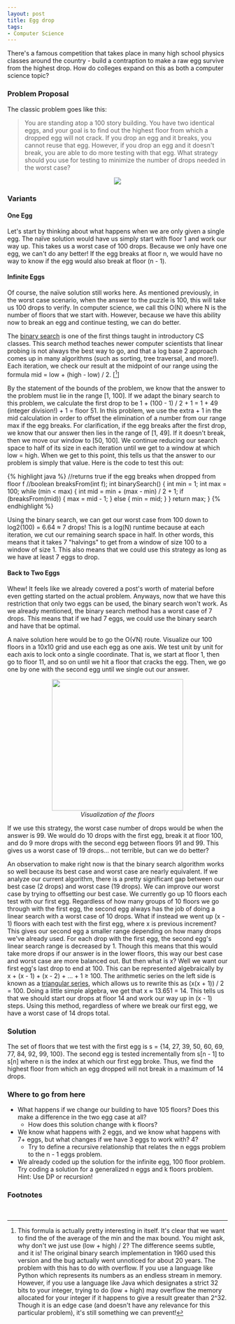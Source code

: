 ```yaml
---
layout: post
title: Egg drop
tags:
- Computer Science
---
```


There's a famous competition that takes place in many high school physics classes around the country - build a contraption to make a raw egg survive from the highest drop. How do colleges expand on this as both a computer science topic?

### Problem Proposal 

The classic problem goes like this:

> You are standing atop a 100 story building. You have two identical eggs, and your goal is to find out the highest floor from which a dropped egg will not crack. If you drop an egg and it breaks, you cannot reuse that egg. However, if you drop an egg and it doesn't break, you are able to do more testing with that egg. What strategy should you use for testing to minimize the number of drops needed in the worst case?

<div align="center"><img src="{{ site.baseurl }}/images/eggs.jpg" /></div>

### Variants

#### One Egg

Let's start by thinking about what happens when we are only given a single egg. The naïve solution would have us simply start with floor 1 and work our way up. This takes us a worst case of 100 drops. Because we only have one egg, we can't do any better! If the egg breaks at floor n, we would have no way to know if the egg would also break at floor (n - 1).

#### Infinite Eggs

Of course, the naïve solution still works here. As mentioned previously, in the worst case scenario, when the answer to the puzzle is 100, this will take us 100 drops to verify. In computer science, we call this O(N) where N is the number of floors that we start with. However, because we have this ability now to break an egg and continue testing, we can do better. 

The [binary search](https://www.geeksforgeeks.org/binary-search/) is one of the first things taught in introductory CS classes. This search method teaches newer computer scientists that linear probing is not always the best way to go, and that a log base 2 approach comes up in many algorithms (such as sorting, tree traversal, and more!). Each iteration, we check our result at the midpoint of our range using the formula mid = low + (high - low) / 2. [[^1]]

By the statement of the bounds of the problem, we know that the answer to the problem must lie in the range [1, 100]. If we adapt the binary search to this problem, we calculate the first drop to be 1 + (100 - 1) / 2 + 1 = 1 + 49 (integer division!) + 1 = floor 51. In this problem, we use the extra + 1 in the mid calculation in order to offset the elimination of a number from our range max if the egg breaks. For clarification, if the egg breaks after the first drop, we know that our answer then lies in the range of [1, 49]. If it doesn't break, then we move our window to [50, 100]. We continue reducing our search space to half of its size in each iteration until we get to a window at which low = high. When we get to this point, this tells us that the answer to our problem is simply that value. Here is the code to test this out:

{% highlight java %}
//returns true if the egg breaks when dropped from floor f
//boolean breaksFrom(int f); 
int binarySearch() { 
  int min = 1;
  int max = 100;
  while (min < max) {
    int mid = min + (max - min) / 2 + 1;
    if (breaksFrom(mid)) {
      max = mid - 1;
    } else {
      min = mid;
    }
  }
  return max;
}
{% endhighlight %}

Using the binary search, we can get our worst case from 100 down to log2(100) = 6.64 ≈ 7 drops! This is a log(N) runtime because at each iteration, we cut our remaining search space in half. In other words, this means that it takes 7 "halvings" to get from a window of size 100 to a window of size 1. This also means that we could use this strategy as long as we have at least 7 eggs to drop.

#### Back to Two Eggs

Whew! It feels like we already covered a post's worth of material before even getting started on the actual problem. Anyways, now that we have this restriction that only two eggs can be used, the binary search won't work. As we already mentioned, the binary search method has a worst case of 7 drops. This means that if we had 7 eggs, we could use the binary search and have that be optimal. 

A naive solution here would be to go the O(√N) route. Visualize our 100 floors in a 10x10 grid and use each egg as one axis. We test unit by unit for each axis to lock onto a single coordinate. That is, we start at floor 1, then go to floor 11, and so on until we hit a floor that cracks the egg. Then, we go one by one with the second egg until we single out our answer.

<p align="center">
  <img width="300" height="300" src="{{ site.baseurl }}/images/grid.png">
  <br>
  <em>Visualization of the floors</em>
</p>

If we use this strategy, the worst case number of drops would be when the answer is 99. We would do 10 drops with the first egg, break it at floor 100, and do 9 more drops with the second egg between floors 91 and 99.  This gives us a worst case of 19 drops... not terrible, but can we do better?

An observation to make right now is that the binary search algorithm works so well because its best case and worst case are nearly equivalent. If we analyze our current algorithm, there is a pretty significant gap between our best case (2 drops) and worst case (19 drops). We can improve our worst case by trying to offsetting our best case. We currently go up 10 floors each test with our first egg. Regardless of how many groups of 10 floors we go through with the first egg, the second egg always has the job of doing a linear search with a worst case of 10 drops. What if instead we went up (x - 1) floors with each test with the first egg, where x is previous increment? This gives our second egg a smaller range depending on how many drops we've already used. For each drop with the first egg, the second egg's linear search range is decreased by 1. Though this means that this would take more drops if our answer is in the lower floors, this way our best case and worst case are more balanced out. But then what is x? Well we want our first egg's last drop to end at 100. This can be represented algebraically by x + (x - 1) + (x - 2) + ... + 1 ≥ 100. The arithmetic series on the left side is known as a [triangular series](https://en.wikipedia.org/wiki/Triangular_number/), which allows us to rewrite this as (x(x + 1)) / 2 = 100. Doing a little simple algebra, we get that x ≈ 13.651 = 14. This tells us that we should start our drops at floor 14 and work our way up in (x - 1) steps. Using this method, regardless of where we break our first egg, we have a worst case of 14 drops total. 

### Solution

The set of floors that we test with the first egg is s = {14, 27, 39, 50, 60, 69, 77, 84, 92, 99, 100}. The second egg is tested incrementally from s[n - 1] to s[n] where n is the index at which our first egg broke. Thus, we find the highest floor from which an egg dropped will not break in a maximum of 14 drops. 

### Where to go from here

- What happens if we change our building to have 105 floors? Does this make a difference in the two egg case at all?
  - How does this solution change with k floors?
- We know what happens with 2 eggs, and we know what happens with 7+ eggs, but what changes if we have 3 eggs to work with? 4? 
  - Try to define a recursive relationship that relates the n eggs problem to the n - 1 eggs problem. 
- We already coded up the solution for the infinite egg, 100 floor problem. Try coding a solution for a generalized n eggs and k floors problem. Hint: Use DP or recursion!


### Footnotes

[^1]: This formula is actually pretty interesting in itself. It's clear that we want to find the of the average of the min and the max bound. You might ask, why don't we just use (low + high) / 2? The difference seems subtle, and it is! The original binary search implementation in 1960 used this version and the bug actually went unnoticed for about 20 years. The problem with this has to do with overflow. If you use a language like Python which represents its numbers as an endless stream in memory. However, if you use a language like Java which designates a strict 32 bits to your integer, trying to do (low + high) may overflow the memory allocated for your integer if it happens to give a result greater than 2^32. Though it is an edge case (and doesn't have any relevance for this particular problem), it's still something we can prevent!

<br>